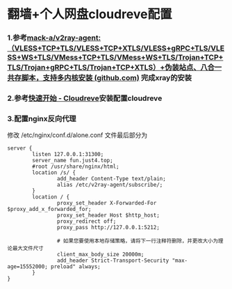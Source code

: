 # 翻墙+个人网盘cloudreve配置

### 1.参考[mack-a/v2ray-agent: （VLESS+TCP+TLS/VLESS+TCP+XTLS/VLESS+gRPC+TLS/VLESS+WS+TLS/VMess+TCP+TLS/VMess+WS+TLS/Trojan+TCP+TLS/Trojan+gRPC+TLS/Trojan+TCP+XTLS）+伪装站点、八合一共存脚本，支持多内核安装 (github.com)](https://github.com/mack-a/v2ray-agent) 完成xray的安装

### 2.参考[快速开始 - Cloudreve](https://docs.cloudreve.org/getting-started/install)安装配置cloudreve

### 3.配置nginx反向代理

修改 /etc/nginx/conf.d/alone.conf 文件最后部分为

```
server {
        listen 127.0.0.1:31300;
        server_name fun.just4.top;
        #root /usr/share/nginx/html;
        location /s/ {
                add_header Content-Type text/plain;
                alias /etc/v2ray-agent/subscribe/;
        }
        location / {
                proxy_set_header X-Forwarded-For $proxy_add_x_forwarded_for;
                proxy_set_header Host $http_host;
                proxy_redirect off;
                proxy_pass http://127.0.0.1:5212;

                # 如果您要使用本地存储策略，请将下一行注释符删除，并更改大小为理论最大文件尺寸
                client_max_body_size 20000m;
                add_header Strict-Transport-Security "max-age=15552000; preload" always;
        }
}
```

